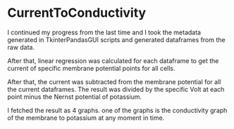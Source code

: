 # CurrentToConductivity



I continued my progress from the last time and I took the metadata generated in TkinterPandasGUI scripts and generated dataframes from the raw data.

After that, linear regression was calculated for each dataframe to get the current of specific membrane potential points for all cells.

After that, the current was subtracted from the membrane potential for all the current dataframes. The result was divided by the specific Volt at each point minus the Nernst potential of potassium.

I fetched the result as 4 graphs. one of the graphs is the conductivity graph of the membrane to potassium at any moment in time.
